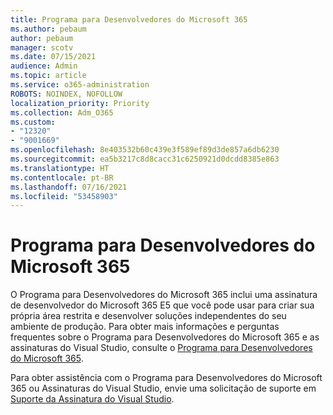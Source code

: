 ```yaml
---
title: Programa para Desenvolvedores do Microsoft 365
ms.author: pebaum
author: pebaum
manager: scotv
ms.date: 07/15/2021
audience: Admin
ms.topic: article
ms.service: o365-administration
ROBOTS: NOINDEX, NOFOLLOW
localization_priority: Priority
ms.collection: Adm_O365
ms.custom:
- "12320"
- "9001669"
ms.openlocfilehash: 8e403532b60c439e3f589ef89d3de857a6db6230
ms.sourcegitcommit: ea5b3217c8d8cacc31c6250921d0dcdd8385e863
ms.translationtype: HT
ms.contentlocale: pt-BR
ms.lasthandoff: 07/16/2021
ms.locfileid: "53458903"
---
```

# <a name="microsoft-365-developer-program"></a>Programa para Desenvolvedores do Microsoft 365

O Programa para Desenvolvedores do Microsoft 365 inclui uma assinatura de desenvolvedor do Microsoft 365 E5 que você pode usar para criar sua própria área restrita e desenvolver soluções independentes do seu ambiente de produção. Para obter mais informações e perguntas frequentes sobre o Programa para Desenvolvedores do Microsoft 365 e as assinaturas do Visual Studio, consulte o [Programa para Desenvolvedores do Microsoft 365](/office/developer-program/microsoft-365-developer-program).

Para obter assistência com o Programa para Desenvolvedores do Microsoft 365 ou Assinaturas do Visual Studio, envie uma solicitação de suporte em [Suporte da Assinatura do Visual Studio](https://visualstudio.microsoft.com/subscriptions/support/).